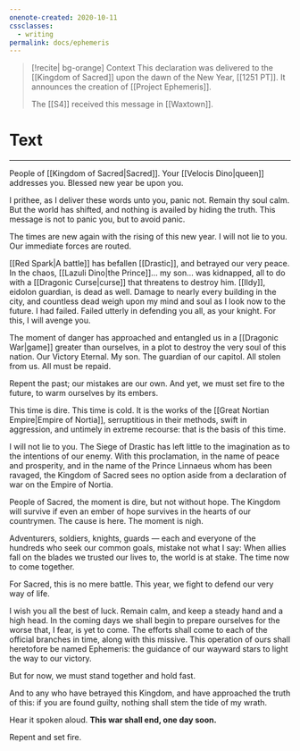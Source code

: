 ```yaml
---
onenote-created: 2020-10-11
cssclasses:
  - writing
permalink: docs/ephemeris
---
```

>[!recite| bg-orange] Context
This declaration was delivered to the [[Kingdom of Sacred]] upon the dawn of the New Year, [[1251 PT]]. It announces the creation of [[Project Ephemeris]].
>
> The [[S4]]  received this message in [[Waxtown]].

# Text
---
People of [[Kingdom of Sacred|Sacred]]. Your [[Velocis Dino|queen]] addresses you. Blessed new year be upon you.

I prithee, as I deliver these words unto you, panic not. Remain thy soul calm. But the world has shifted, and nothing is availed by hiding the truth. This message is not to panic you, but to avoid panic. 

The times are new again with the rising of this new year. I will not lie to you. Our immediate forces are routed. 

[[Red Spark|A battle]] has befallen [[Drastic]], and betrayed our very peace. In the chaos, [[Lazuli Dino|the Prince]]… my son… was kidnapped, all to do with a [[Dragonic Curse|curse]] that threatens to destroy him. [[Ildy]], eidolon guardian, is dead as well. Damage to nearly every building in the city, and countless dead weigh upon my mind and soul as I look now to the future. I had failed. Failed utterly in defending you all, as your knight. For this, I will avenge you.

The moment of danger has approached and entangled us in a [[Dragonic War|game]] greater than ourselves, in a plot to destroy the very soul of this nation. Our Victory Eternal. My son. The guardian of our capitol. All stolen from us. All must be repaid.

Repent the past; our mistakes are our own. And yet, we must set fire to the future, to warm ourselves by its embers.

This time is dire. This time is cold. It is the works of the [[Great Nortian Empire|Empire of Nortia]], serruptitious in their methods, swift in aggression, and untimely in extreme recourse: that is the basis of this time.

I will not lie to you. The Siege of Drastic has left little to the imagination as to the intentions of our enemy. With this proclamation, in the name of peace and prosperity, and in the name of the Prince Linnaeus whom has been ravaged, the Kingdom of Sacred sees no option aside from a declaration of war on the Empire of Nortia.

People of Sacred, the moment is dire, but not without hope. The Kingdom will survive if even an ember of hope survives in the hearts of our countrymen. The cause is here. The moment is nigh. 

Adventurers, soldiers, knights, guards — each and everyone of the hundreds who seek our common goals, mistake not what I say: When allies fall on the blades we trusted our lives to, the world is at stake. The time now to come together.

For Sacred, this is no mere battle. This year, we fight to defend our very way of life.

I wish you all the best of luck. Remain calm, and keep a steady hand and a high head. In the coming days we shall begin to prepare ourselves for the worse that, I fear, is yet to come. The efforts shall come to each of the official branches in time, along with this missive. This operation of ours shall heretofore be named Ephemeris: the guidance of our wayward stars to light the way to our victory.

But for now, we must stand together and hold fast.

And to any who have betrayed this Kingdom, and have approached the truth of this: if you are found guilty, nothing shall stem the tide of my wrath.

Hear it spoken aloud. **This war shall end, one day soon.**

Repent and set fire.